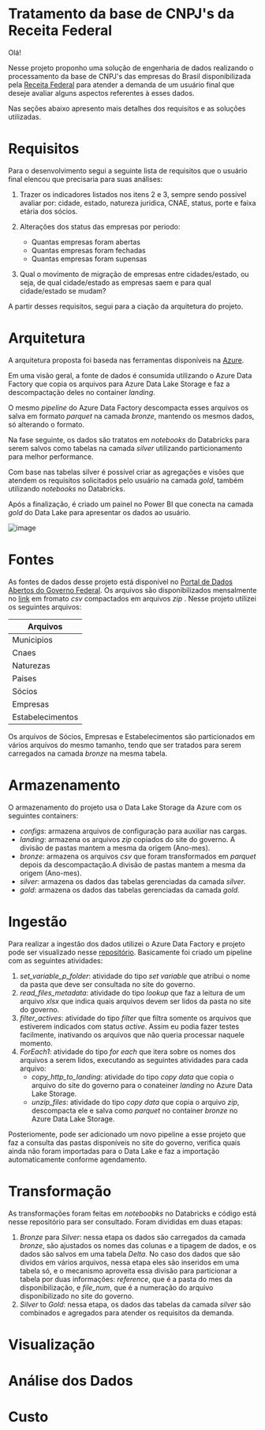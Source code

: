 # Tratamento da base de CNPJ's da Receita Federal
Olá!

Nesse projeto proponho uma solução de engenharia de dados realizando o processamento da base de CNPJ's das empresas do Brasil disponibilizada pela [Receita Federal](https://dados.gov.br/dados/conjuntos-dados/cadastro-nacional-da-pessoa-juridica---cnpj) para atender a demanda de um usuário final que deseje avaliar alguns aspectos referentes à esses dados.

Nas seções abaixo apresento mais detalhes dos requisitos e as soluções utilizadas.

# Requisitos

Para o desenvolvimento segui a seguinte lista de requisitos que o usuário final elencou que precisaria para suas análises:

1. Trazer os indicadores listados nos itens 2 e 3, sempre sendo possível avaliar por: cidade, estado, natureza juridica, CNAE, status, porte e faixa etária dos sócios.

2. Alterações dos status das empresas por periodo:
    - Quantas empresas foram abertas
    - Quantas empresas foram fechadas
    - Quantas empresas foram supensas

3. Qual o movimento de migração de empresas entre cidades/estado, ou seja, de qual cidade/estado as empresas saem e para qual cidade/estado se mudam?

A partir desses requisitos, segui para a ciação da arquitetura do projeto.

# Arquitetura

A arquitetura proposta foi baseda nas ferramentas disponíveis na [Azure](https://azure.microsoft.com/).

Em uma visão geral, a fonte de dados é consumida utilizando o Azure Data Factory que copia os arquivos para Azure Data Lake Storage e faz a descompactação deles no container *landing*.

O mesmo *pipeline* do Azure Data Factory descompacta esses arquivos os salva em formato *parquet* na camada *bronze*, mantendo os mesmos dados, só alterando o formato.

Na fase seguinte, os dados são tratatos em *notebooks* do Databricks para serem salvos como tabelas na camada *silver* utilizando particionamento para melhor performance.

Com base nas tabelas silver é possível criar as agregações e visões que atendem os requisitos solicitados pelo usuário na camada *gold*, também utilizando *notebooks* no Databricks.

Após a finalização, é criado um painel no Power BI que conecta na camada *gold* do Data Lake para apresentar os dados ao usuário.


![image](https://github.com/user-attachments/assets/6e8f9267-5212-40ff-81a1-e862e8ecd734)


# Fontes

As fontes de dados desse projeto está disponível no [Portal de Dados Abertos do Governo Federal](https://dados.gov.br/dados/conjuntos-dados/cadastro-nacional-da-pessoa-juridica---cnpj).
Os arquivos são disponibilizados mensalmente no [link](https://dadosabertos.rfb.gov.br/CNPJ/dados_abertos_cnpj/) em fromato *csv* compactados em arquivos *zip* .
Nesse projeto utilizei os seguintes arquivos:

| Arquivos          |
| -------------     |
| Municipios        |
| Cnaes             |
| Naturezas         |
| Paises            |
| Sócios            |
| Empresas          |
| Estabelecimentos  |

Os arquivos de Sócios, Empresas e Estabelecimentos são particionados em vários arquivos do mesmo tamanho, tendo que ser tratados para serem carregados na camada *bronze* na mesma tabela.

# Armazenamento

O armazenamento do projeto usa o Data Lake Storage da Azure com os seguintes containers:
- *configs*: armazena arquivos de configuração para auxiliar nas cargas.
- *landing*: armazena os arquivos *zip* copiados do site do governo. A divisão de pastas mantem a mesma da origem (Ano-mes).
- *bronze*: armazena os arquivos *csv* que foram transformados em *parquet* depois da descompactação.A divisão de pastas mantem a mesma da origem (Ano-mes).
- *silver*: armazena os dados das tabelas gerenciadas da camada *silver*.
- *gold*: armazena os dados das tabelas gerenciadas da camada *gold*.


# Ingestão

Para realizar a ingestão dos dados utilizei o Azure Data Factory e projeto pode ser visualizado nesse [repositório](https://github.com/laismeuchi/dados-adf-base-cnpj).
Basicamente foi criado um pipeline com as seguintes atividades:
1. *set_variable_p_folder*: atividade do tipo *set variable* que atribui o nome da pasta que deve ser consultada no site do governo.
2. *read_files_metadata*: atividade do tipo *lookup* que faz a leitura de um arquivo *xlsx* que indica quais arquivos devem ser lidos da pasta no site do governo.
3. *filter_actives*: atividade do tipo *filter* que filtra somente os arquivos que estiverem indicados com status *active*. Assim eu podia fazer testes facilmente, inativando os arquivos que não queria processar naquele momento.
4. *ForEach1*: atividade do tipo *for each* que itera sobre os nomes dos arquivos a serem lidos, executando as seguintes atividades para cada arquivo:
    - *copy_http_to_landing*: atividade do tipo *copy data* que copia o arquivo do site do governo para o conateiner *landing* no Azure Data Lake Storage.
    - *unzip_files*: atividade do tipo *copy data* que copia o arquivo *zip*, descompacta ele e salva como *parquet* no container *bronze* no Azure Data Lake Storage.

Posteriomente, pode ser adicionado um novo pipeline a esse projeto que faz a consulta das pastas disponíveis no site do governo, verifica quais ainda não foram importadas para o Data Lake e faz a importação automaticamente conforme agendamento.

# Transformação

As transformações foram feitas em *noteboobks* no Databricks e código está nesse repositório para ser consultado.
Foram divididas em duas etapas:
1. *Bronze* para *Silver*: nessa etapa os dados são carregados da camada *bronze*, são ajustados os nomes das colunas e a tipagem de dados, e os dados são salvos em uma tabela *Delta*. No caso dos dados que são dividos em vários arquivos, nessa etapa eles são inseridos em uma tabela só, e o mecanismo aproveita essa divisão para particionar a tabela por duas informações: *reference*, que é a pasta do mes da disponibilização, e *file_num*, que é a numeração do arquivo disponibilizado no site do governo.
2. *Silver* to *Gold*: nessa etapa, os dados das tabelas da camada *silver* são combinados e agregados para atender os requisitos da demanda.


# Visualização

# Análise dos Dados

# Custo
